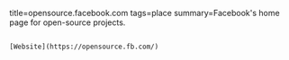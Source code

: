 title=opensource.facebook.com
tags=place
summary=Facebook's home page for open-source projects.
~~~~~~

[Website](https://opensource.fb.com/)

